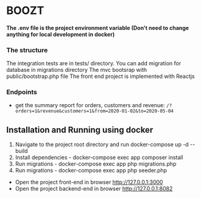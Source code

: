 # BOOZT


#### The .env file is the project environment variable (Don't need to change anything for local development in docker)

### The structure
The integration tests are in tests/ directory.
You can add migration for database in migrations directory
The mvc bootsrap with public/bootstrap.php file
The front end project is implemented with Reactjs
### Endpoints
- get the summary report for orders, customers and revenue: ``` /?orders=1&revenue&customers=1&from=2020-01-02&to=2020-05-04 ```


## Installation and Running using docker

1. Navigate to the project root directory and run docker-compose up -d --build
2. Install dependencies - docker-compose exec app composer install
3. Run migrations - docker-compose exec app php migrations.php
4. Run migrations - docker-compose exec app php seeder.php

- Open the project front-end in browser http://127.0.0.1:3000
- Open the project backend-end in browser http://127.0.0.1:8082
